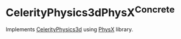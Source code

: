 # CelerityPhysics3dPhysX<sup>Concrete</sup>

Implements [CelerityPhysics3d](../CelerityPhysics3d/README.md) using 
[PhysX](https://github.com/NVIDIAGameWorks/PhysX) library.
